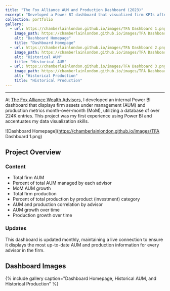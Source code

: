 ```yaml
---
title: "The Fox Alliance AUM and Production Dashboard (2023)"
excerpt: "Developed a Power BI dashboard that visualized firm KPIs after compiling a database of over 224K entries"
collection: portfolio
gallery:
  - url: https://chamberlainlondon.github.io/images/TFA Dashboard 1.png
    image_path: https://chamberlainlondon.github.io/images/TFA Dashboard 1.png
    alt: "Dashboard Homepage"
    title: "Dashboard Homepage"
  - url: https://chamberlainlondon.github.io/images/TFA Dashboard 2.png
    image_path: https://chamberlainlondon.github.io/images/TFA Dashboard 2.png
    alt: "Historical AUM"
    title: "Historical AUM"
  - url: https://chamberlainlondon.github.io/images/TFA Dashboard 3.png
    image_path: https://chamberlainlondon.github.io/images/TFA Dashboard 3.png
    alt: "Historical Production"
    title: "Historical Production"
---
```

------

At [The Fox Alliance Wealth Advisors](https://www.foxalliancewealth.com/), I developed an internal Power BI dashboard that displays firm assets under management (AUM) and production metrics month-over-month (MoM), utilizing a database of over 224K entries. This project was my first experience using Power BI and accentuates my data visualization skills. 

![Dashboard Homepage](https://chamberlainlondon.github.io/images/TFA Dashboard 1.png)

## Project Overview

### Content

- Total firm AUM
- Percent of total AUM managed by each advisor
- MoM AUM growth
- Total firm production
- Percent of total production by product (investment) category
- AUM and production correlation by advisor
- AUM growth over time
- Production growth over time

### Updates

This dashboard is updated monthly, maintaining a live connection to ensure it displays the most up-to-date AUM and production information for every advisor in the firm.

## Dashboard Images

{% include gallery caption="Dashboard Homepage, Historical AUM, and Historical Production" %}

